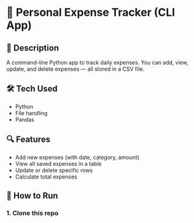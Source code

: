 # 💸 Personal Expense Tracker (CLI App)

## 📌 Description
A command-line Python app to track daily expenses. You can add, view, update, and delete expenses — all stored in a CSV file.

## 🛠️ Tech Used
- Python
- File handling
- Pandas

## 🔍 Features
- Add new expenses (with date, category, amount)
- View all saved expenses in a table
- Update or delete specific rows
- Calculate total expenses

## 🚀 How to Run

### 1. Clone this repo

